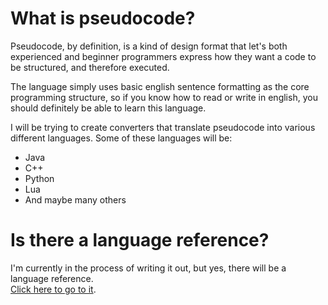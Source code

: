 # What is pseudocode?

Pseudocode, by definition, is a kind of design format that let's both experienced and beginner programmers express how they want a code to be structured, and therefore executed.

The language simply uses basic english sentence formatting as the core programming structure, so if you know how to read or write in english, you should definitely be able to learn this language.

I will be trying to create converters that translate pseudocode into various different languages.
Some of these languages will be:
* Java
* C++
* Python
* Lua
* And maybe many others

# Is there a language reference?

I'm currently in the process of writing it out, but yes, there will be a language reference.  
[Click here to go to it](/wiki).

